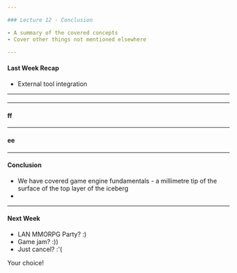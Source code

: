 ```yaml
---

### Lecture 12 - Conclusion

- A summary of the covered concepts
- Cover other things not mentioned elsewhere

---
```


#### Last Week Recap

- External tool integration




---

#### 







---

#### ff





---

#### ee






---

#### Conclusion

- We have covered game engine fundamentals - a millimetre tip of the surface of the top layer of the iceberg
- 

---

#### Next Week

- LAN MMORPG Party? :)
- Game jam? :))
- Just cancel? :'(

Your choice!

